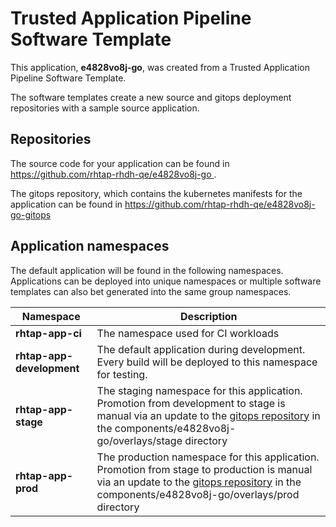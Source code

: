 # Trusted Application Pipeline Software Template

This application, **e4828vo8j-go**, was created from a Trusted Application Pipeline Software Template.

The software templates create a new source and gitops deployment repositories with a sample source application. 

## Repositories

The source code for your application can be found in [https://github.com/rhtap-rhdh-qe/e4828vo8j-go ](https://github.com/rhtap-rhdh-qe/e4828vo8j-go ).
 
The gitops repository, which contains the kubernetes manifests for the application can be found in 
[https://github.com/rhtap-rhdh-qe/e4828vo8j-go-gitops ](https://github.com/rhtap-rhdh-qe/e4828vo8j-go-gitops ) 

## Application namespaces 

The default application will be found in the following namespaces. Applications can be deployed into unique namespaces or multiple software templates can also bet generated into the same group namespaces.  

|  Namespace   |  Description   |  
| -------- | -------- |
| **rhtap-app-ci** | The namespace used for CI workloads |
| **rhtap-app-development** | The default application during development. Every build will be deployed to this namespace for testing. |
| **rhtap-app-stage** | The staging namespace for this application. Promotion from development to stage is manual via an update to the [gitops repository](https://github.com/rhtap-rhdh-qe/e4828vo8j-go-gitops ) in the components/e4828vo8j-go/overlays/stage directory |
| **rhtap-app-prod** | The production namespace for this application. Promotion from stage to production is manual via an update to the [gitops repository](https://github.com/rhtap-rhdh-qe/e4828vo8j-go-gitops ) in the components/e4828vo8j-go/overlays/prod directory |